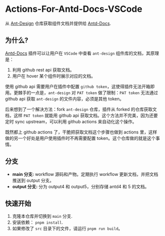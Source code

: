 # Actions-For-Antd-Docs-VSCode
从 [Ant-Design](https://github.com/ant-design/ant-design) 仓库获取组件文档并提供给  [Antd-Docs](https://marketplace.visualstudio.com/items?itemName=jrr997.antd-docs).

## 为什么?

[Antd-Docs](https://marketplace.visualstudio.com/items?itemName=jrr997.antd-docs) 插件可以让用户在 `VSCode` 中查看 `ant-design` 组件库的文档，其原理是：

1. 利用 github rest api 获取文档。
2. 用户在 hover 某个组件时展示对应的文档。

使用 github api 需要用户在插件中配置 `github token`，这使得插件无法开箱即用。更棘手的一点是，`ant-design` 对 `PAT token` 做了限制：`PAT token` 无法通过 github api 获取 `ant-design` 的文件内容，必须是其他 token。

后来想到了一个解决方法：fork `ant-design` 仓库，插件从 forked 的仓库获取文档，这样 `PAT token` 就能用 github api 获取文档。这个方法并不完美，因为还要定时 sync upstream，可以利用 github actions 来自动化这个操作。

既然都上 github actions 了，干脆把获取文档这个步骤也做到 actions 里，这样做的另一个好处是用户使用插件时不再需要配置 token。这个仓库做的就是这个事情。

## 分支

- **main 分支:** workflow 源码和产物。定期执行 workflow 更新文档，并把文档推送到 output 分支。
- **output 分支:** 分为 output4 和 output5，分别存储 antd4 和 5 的文档。

## 快速开始

1. 克隆本仓库并切换到 `main` 分支.
2. 安装依赖： `pnpm install`.
3. 如果修改了 `src` 目录下的文件，请运行 `pnpm run build`。